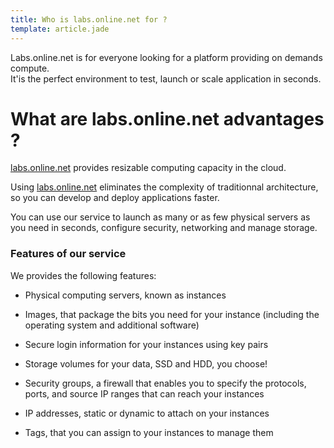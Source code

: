 ```yaml
---
title: Who is labs.online.net for ?
template: article.jade
---
```


 Labs.online.net is for everyone looking for a platform providing on demands compute.<br/>
 It'is the perfect environment to test, launch or scale application in seconds.

# What are labs.online.net advantages ?

[labs.online.net](http://labs.online.net) provides resizable computing capacity in the cloud.

Using [labs.online.net](http://labs.online.net) eliminates the complexity of traditionnal architecture, so you can develop and deploy applications faster.

You can use our service to launch as many or as few physical servers as you need in seconds, configure security, networking and manage storage.

### Features of our service

We provides the following features:

- Physical computing servers, known as instances

- Images, that package the bits you need for your instance (including the operating system and additional software)

- Secure login information for your instances using key pairs

- Storage volumes for your data, SSD and HDD, you choose!

- Security groups, a firewall that enables you to specify the protocols, ports, and source IP ranges that can reach your instances

- IP addresses, static or dynamic to attach on your instances

- Tags, that you can assign to your instances to manage them